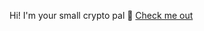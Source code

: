 Hi! I'm your small crypto pal 🦜
<a href="https://t.me/rate_parrot_bot" target="_blank">Check me out</a>
 